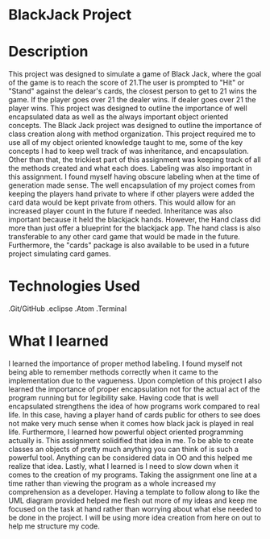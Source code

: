 # BlackJack Project

# Description

This project was designed to simulate a game of Black Jack, where the goal of the game is to reach the score of 21.The user is prompted to "Hit" or "Stand" against the delear's cards, the closest person to get to 21 wins the game. If the player goes over 21 the dealer wins. If dealer goes over 21 the player wins.
	 This project was designed to outline the importance of well encapsulated data as well as the always important object oriented concepts. The Black Jack project was designed to outline the importance of class creation along with method organization. This project required me to use all of my object oriented knowledge taught to me, some of the key concepts I had to keep well track of was inheritance, and encapsulation. Other than that, the trickiest part of this assignment was keeping track of all the methods created and what each does. Labeling was also important in this assignment. I found myself having obscure labeling when at the time of generation made sense. The well encapsulation of my project comes from keeping the players hand private to where if other players were added the card data would be kept private from others. This would allow for an increased player count in the future if needed. Inheritance was also important because it held the blackjack hands. However, the Hand class did more than just offer a blueprint for the blackjack app. The hand class is also transferable to any other card game that would be made in the future. Furthermore, the "cards" package is also available to be used in a future project simulating card games.


# Technologies Used
.Git/GitHub
.eclipse
.Atom
.Terminal

# What I learned

I learned the importance of proper method labeling. I found myself not being able to remember methods correctly when it came to the implementation due to the vagueness. Upon completion of this project I also learned the importance of proper encapsulation not for the actual act of the program running but for legibility sake. Having code that is well encapsulated strengthens the idea of how programs work compared to real life. In this case, having a player hand of cards public for others to see does not make very much sense when it comes how black jack is played in real life. Furthermore, I learned how powerful object oriented programming actually is. This assignment solidified that idea in me. To be able to create classes an objects of pretty much anything you can think of is such a powerful tool. Anything can be considered data in OO and this helped me realize that idea. Lastly, what I learned is I need to slow down when it comes to the creation of my programs. Taking the assignment one line at a time rather than viewing the program as a whole increased my comprehension as a developer. Having a template to follow along to like the UML diagram provided helped me flesh out more of my ideas and keep me focused on the task at hand rather than worrying about what else needed to be done in the project. I will be using more idea creation from here on out to help me structure my code.

